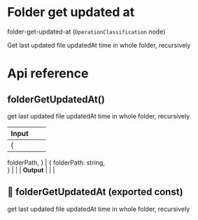 # Folder get updated at

folder-get-updated-at (`OperationClassification` node)

Get last updated file updatedAt time in whole folder, recursively




# Api reference

## folderGetUpdatedAt()

get last updated file updatedAt time in whole folder, recursively


| Input      |    |    |
| ---------- | -- | -- |
| {
  folderPath,
} | { folderPath: string, <br /> } |  |
| **Output** |    |    |



## 📄 folderGetUpdatedAt (exported const)

get last updated file updatedAt time in whole folder, recursively

